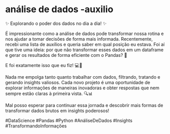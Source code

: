 # análise de dados -auxilio
✨ Explorando o poder dos dados no dia a dia! ✨

É impressionante como a análise de dados pode transformar nossa rotina e nos ajudar a tomar decisões de forma mais informada. Recentemente, recebi uma lista de auxílios e queria saber em qual posição eu estava. Foi aí que tive uma ideia: por que não transformar esses dados em um dataframe e gerar os resultados de forma eficiente com o Pandas? 🤔

E foi exatamente isso que eu fiz! 💻🚀

Nada me empolga tanto quanto trabalhar com dados, filtrando, tratando e gerando insights valiosos. Cada novo projeto é uma oportunidade de explorar informações de maneiras inovadoras e obter respostas que nem sempre estão claras à primeira vista. 🔍📊

Mal posso esperar para continuar essa jornada e descobrir mais formas de transformar dados brutos em insights poderosos!

#DataScience #Pandas #Python #AnáliseDeDados #Insights #TransformandoInformações


